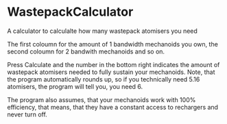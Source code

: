 # WastepackCalculator
A calculator to calculalte how many wastepack atomisers you need

The first coloumn for the amount of 1 bandwidth mechanoids you own, the second coloumn for 2 bandwith mechanoids and so on.

Press Calculate and the number in the bottom right indicates the amount of wastepack atomisers needed to fully sustain your mechanoids.
Note, that the program automatically rounds up, so if you technically need 5.16 atomisers, the program will tell you, you need 6.

The program also assumes, that your mechanoids work with 100% efficiency, that means, that they have a constant access to rechargers and never turn off.
